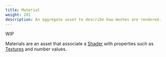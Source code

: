 ```yaml
---
title: Material
weight: 201
description: An aggregate asset to describe how meshes are rendered.
---
```


WIP

Materials are an asset that associate a [Shader](#) with properties
such as [Textures](#) and number values.
